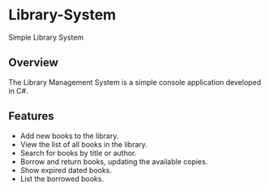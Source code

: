 # Library-System
Simple Library System

## Overview
The Library Management System is a simple console application developed in C#.

## Features
- Add new books to the library.
- View the list of all books in the library.
- Search for books by title or author.
- Borrow and return books, updating the available copies.
- Show expired dated books.
- List the borrowed books.
